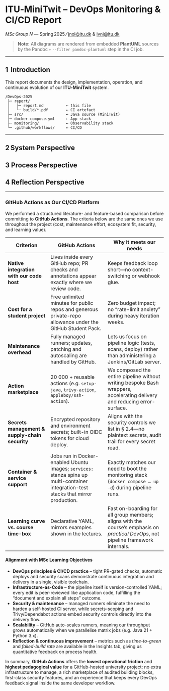 # ITU‑MiniTwit – DevOps Monitoring & CI/CD Report

*MSc Group N* — Spring 2025 ⁄ jnol@itu.dk & ivni@itu.dk

> **Note:** All diagrams are rendered from embedded **PlantUML** sources by the Pandoc + `--filter pandoc-plantuml` step in the CI job.

---

## 1  Introduction

This report documents the design, implementation, operation, and continuous evolution of our **ITU‑MiniTwit** system.

```
/DevOps‑2025
 ├─ report/
 │   ├─ report.md          ← this file
 │   └─ build/*.pdf        ← CI artefact
 ├─ src/                   ← Java source (MiniTwit)
 ├─ docker‑compose.yml     ← App stack
 ├─ monitoring/            ← Observability stack
 └─ .github/workflows/     ← CI/CD
```

---

## 2 System Perspective

## 3 Process Perspective

## 4 Reflection Perspective

---

### **GitHub Actions** as Our CI/CD Platform

We performed a structured literature- and feature-based comparison before committing to **GitHub Actions**.  The criteria below are the same ones we use throughout the project (cost, maintenance effort, ecosystem fit, security, and learning value).

| Criterion                                      | GitHub Actions                                                                                                                        | Why it meets our needs                                                                                                             |
| ---------------------------------------------- | ------------------------------------------------------------------------------------------------------------------------------------- | ---------------------------------------------------------------------------------------------------------------------------------- |
| **Native integration with our code host**      | Lives inside every GitHub repo; PR checks and annotations appear exactly where we review code.                                        | Keeps feedback loop short—no context-switching or webhook glue.                                                                    |
| **Cost for a student project**                 | Free unlimited minutes for public repos and generous private-repo allowance under the GitHub Student Pack.                            | Zero budget impact; no “rate-limit anxiety” during heavy iteration weeks.                                                          |
| **Maintenance overhead**                       | Fully managed runners; updates, patching and autoscaling are handled by GitHub.                                                       | Lets us focus on pipeline logic (tests, scans, deploy) rather than administering a Jenkins/GitLab server.                          |
| **Action marketplace**                         | 20 000 + reusable actions (e.g. `setup-java`, `trivy-action`, `appleboy/ssh-action`).                                                 | We composed the entire pipeline without writing bespoke Bash wrappers, accelerating delivery and reducing error-surface.           |
| **Secrets management & supply-chain security** | Encrypted repository and environment secrets; built-in OIDC tokens for cloud deploy.                                                  | Aligns with the security controls we list in § 2.4—no plaintext secrets, audit trail for every secret read.                        |
| **Container & service support**                | Jobs run in Docker-enabled Ubuntu images; `services:` stanza spins up multi-container integration-test stacks that mirror production. | Exactly matches our need to boot the monitoring stack (`docker compose … up -d`) during pipeline runs.                             |
| **Learning curve vs. course time-box**         | Declarative YAML, mirrors examples shown in the lectures.                                                                             | Fast on-boarding for all group members; aligns with the course’s emphasis on *practical DevOps*, not pipeline framework internals. |

#### Alignment with MSc Learning Objectives

* **DevOps principles & CI/CD practice** – tight PR-gated checks, automatic deploys and security scans demonstrate continuous integration and delivery in a single, visible toolchain.
* **Infrastructure-as-Code** – the pipeline itself is version-controlled YAML; every edit is peer-reviewed like application code, fulfilling the “document and explain all steps” outcome.
* **Security & maintenance** – managed runners eliminate the need to harden a self-hosted CI server, while secrets-scoping and Trivy/Dependabot actions embed security controls directly into the delivery flow.
* **Scalability** – GitHub auto-scales runners, meaning our throughput grows automatically when we parallelise matrix jobs (e.g. Java 21 + Python 3.x).
* **Reflection & continuous improvement** – metrics such as *time-to-green* and *failed-build rate* are available in the Insights tab, giving us quantitative feedback on process health.

In summary, **GitHub Actions** offers the **lowest operational friction** and **highest pedagogical value** for a GitHub-hosted university project: no extra infrastructure to manage, a rich marketplace of audited building blocks, first-class security features, and an experience that keeps every DevOps feedback signal inside the same developer workflow.
